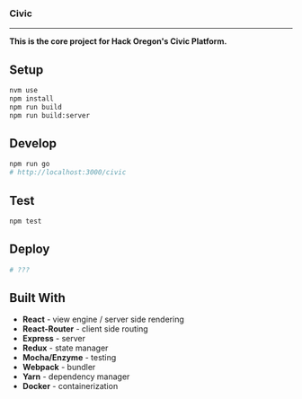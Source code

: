 ### Civic
---

**This is the core project for Hack Oregon's Civic Platform.**


## Setup

```bash
nvm use
npm install
npm run build
npm run build:server
```

## Develop

```bash
npm run go
# http://localhost:3000/civic
```

## Test

```bash
npm test
```

## Deploy

```bash
# ???
```

 ## Built With

- **React** - view engine / server side rendering
- **React-Router** - client side routing
- **Express** - server
- **Redux** - state manager
- **Mocha/Enzyme** - testing
- **Webpack** - bundler
- **Yarn** - dependency manager
- **Docker** - containerization
